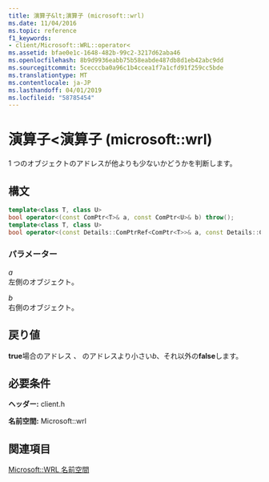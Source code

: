 ```yaml
---
title: 演算子&lt;演算子 (microsoft::wrl)
ms.date: 11/04/2016
ms.topic: reference
f1_keywords:
- client/Microsoft::WRL::operator<
ms.assetid: bfae0e1c-1648-482b-99c2-3217d62aba46
ms.openlocfilehash: 8b9d9936eabb75b58eabde487db8d1eb42abc9dd
ms.sourcegitcommit: 5cecccba0a96c1b4ccea1f7a1cfd91f259cc5bde
ms.translationtype: MT
ms.contentlocale: ja-JP
ms.lasthandoff: 04/01/2019
ms.locfileid: "58785454"
---
```

# <a name="operatorlt-operator-microsoftwrl"></a>演算子&lt;演算子 (microsoft::wrl)

1 つのオブジェクトのアドレスが他よりも少ないかどうかを判断します。

## <a name="syntax"></a>構文

```cpp
template<class T, class U>
bool operator<(const ComPtr<T>& a, const ComPtr<U>& b) throw();
template<class T, class U>
bool operator<(const Details::ComPtrRef<ComPtr<T>>& a, const Details::ComPtrRef<ComPtr<U>>& b) throw();
```

### <a name="parameters"></a>パラメーター

*a*<br/>
左側のオブジェクト。

*b*<br/>
右側のオブジェクト。

## <a name="return-value"></a>戻り値

**true**場合のアドレス *、* のアドレスより小さい*b*、それ以外の**false**します。

## <a name="requirements"></a>必要条件

**ヘッダー:** client.h

**名前空間:** Microsoft::wrl

## <a name="see-also"></a>関連項目

[Microsoft::WRL 名前空間](microsoft-wrl-namespace.md)